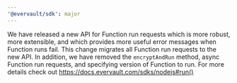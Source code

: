 ```yaml
---
'@evervault/sdk': major
---
```


We have released a new API for Function run requests which is more robust, more extensible, and which provides more useful error messages when Function runs fail. This change migrates all Function run requests to the new API. In addition, we have removed the `encryptAndRun` method, async Function run requests, and specifying version of Function to run. For more details check out https://docs.evervault.com/sdks/nodejs#run()

